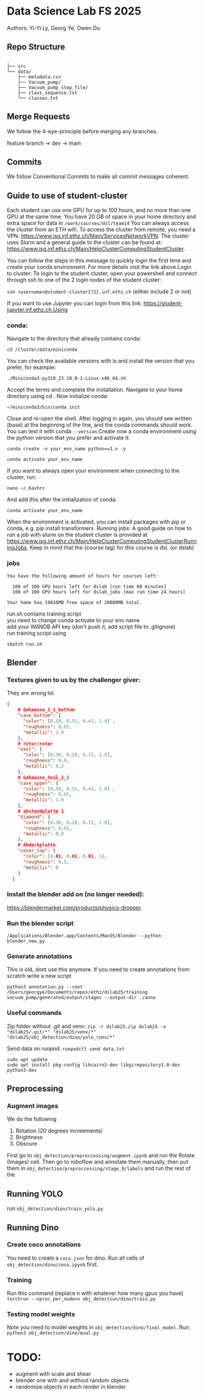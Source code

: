 # Data Science Lab FS 2025

Authors: Yi-Yi Ly, Georg Ye, Owen Du

## Repo Structure

```
.
├── src
└── data/
    ├── metadata.csv
    ├── Vacuum_pump/
    ├── Vacuum_pump_step_file/
    ├── class_sequence.txt
    └── classes.txt
```

## Merge Requests

We follow the 4-eye-principle before merging any branches.

feature branch -> dev -> main

## Commits

We follow Conventional Commits to make all commit messages coherent.

## Guide to use of student-cluster

Each student can use one GPU for up to 100 hours, and no more than one GPU at the same time. You have 20 GB of space in your home directory and extra space for data in `/work/courses/dsl/team14`
You can always access the cluster from an ETH wifi. To access the cluster from remote, you need a VPN: https://www.isg.inf.ethz.ch/Main/ServicesNetworkVPN.
The cluster uses Slurm and a general guide to the cluster can be found at: https://www.isg.inf.ethz.ch/Main/HelpClusterComputingStudentCluster.

You can follow the steps in this message to quickly login the first time and create your conda environment. For more details visit the link above.Login to cluster:
To login to the student cluster, open your powershell and connect through ssh to one of the 2 login nodes of the student cluster:

`ssh <username>@student-cluster{?2}.inf.ethz.ch` (either include 2 or not)

If you want to use Jupyter you can login from this link: https://student-jupyter.inf.ethz.ch.Using

### conda:

Navigate to the directory that already contains conda:

`cd /cluster/data/miniconda`

You can check the available versions with ls and install the version that you prefer, for example:

`./Miniconda3-py310_23.10.0-1-Linux-x86_64.sh`

Accept the terms and complete the installation. Navigate to your home directory using cd . Now initialize conda:

`~/miniconda3/bin/conda init`

Close and re-open the shell. After logging in again, you should see written (base) at the beginning of the line, and the conda commands should work. You can test it with conda `--version`.Create now a conda environment using the python version that you prefer and activate it:

`conda create -n your_env_name python==3.x -y`

`conda activate your_env_name`

If you want to always open your environment when connecting to the cluster, run:

`nano ~/.bashrc`

And add this after the initialization of conda:

`conda activate your_env_name`

When the environment is activated, you can install packages with pip or conda, e.g. pip install transformers .Running jobs:
A good guide on how to run a job with slurm on the student cluster is provided at https://www.isg.inf.ethz.ch/Main/HelpClusterComputingStudentClusterRunningJobs.
Keep in mind that the {course tag} for this course is dsl. (or dslab)

### jobs

```
You have the following amount of hours for courses left:

  100 of 100 GPU hours left for dslab [run time 60 minutes]
  100 of 100 GPU hours left for dslab_jobs [max run time 24 hours]

Your home has 19816MB free space of 20000MB total.
```

run.sh contains training script \
you need to change conda activate <env> to your env name\
add your WANDB API key (don't push it, add script file to .gitignore)\
run training script using

`sbatch run.sh`

## Blender

### Textures given to us by the challenger giver:

They are wrong lol.

```json
{
    # Gehaeuse_1_1_bottom
    "case_bottom": {
      "color": [0.59, 0.51, 0.43, 1.0] ,
      "roughness": 0.65,
      "metallic": 1.0
    },
    # rotor/roter
    "axel": {
      "color": [0.30, 0.20, 0.15, 1.0],
      "roughness": 0.9,
      "metallic": 0.2
    },
    # Gehaeuse_teil_2_1
    "case_upper": {
      "color": [0.59, 0.51, 0.43, 1.0] ,
      "roughness": 0.65,
      "metallic": 1.0
    },
    # abstandplatte 1
    "diamond": {
      "color": [0.30, 0.20, 0.15, 1.0],
      "roughness": 0.65,
      "metallic": 0.9
    },
    # Abdeckplatte
    "cover_top": {
      "color": [0.01, 0.01, 0.01, 1],
      "roughness": 0.5,
      "metallic": 0
    }
  }
```

### Install the blender add on (no longer needed):

https://blendermarket.com/products/physics-dropper

### Run the blender script

`/Applications/Blender.app/Contents/MacOS/Blender --python blender_new.py`

### Generate annotations

This is old, dont use this anymore. If you need to create annotations from scratch write a new script

`python3 annotation.py --root /Users/georgye/Documents/repos/ethz/dslab25/training vacuum_pump/generated/output/stages --output-dir ./anno`

### Useful commands

Zip folder without .git and venv:
`zip -r dslab25.zip dslab25 -x "dslab25/.git/*" "dslab25/venv/*" "dslab25/obj_detection/dino/yolo_runs/*"`

Send data on runpod:
`runpodctl send data.txt`

```
sudo apt update
sudo apt install pkg-config libcairo2-dev libgirepository1.0-dev python3-dev
```

## Preprocessing

### Augment images

We do the following

1. Rotation (20 degrees increements)
2. Brightness
3. Obscure

First go to `obj_detection/preproccessing/augment.ipynb` and run the Rotate (Images) cell.
Then go to roboflow and annotate them manually, then put them in `obj_detection/preproccessing/stage_0/labels` and run the rest of the

## Running YOLO

run `obj_detection/dion/train_yolo.py`

## Running Dino

### Create coco annotations

You need to create a `coco.json` for dino. Run all cells of `obj_detection/dino/coco.ipynb` first.

### Training

Run this command (replace n with whatever how many gpus you have)
`torchrun --nproc_per_node=n obj_detection/dino/train.py`

### Testing model weights

Note you need to model weights in `obj_detection/dino/final_model`.
Run:
`python3 obj_detection/dino/eval.py`

# TODO:

- augment with scale and shear
- blender one with and without random objects
- randomize objects in each render in blender

```

```
